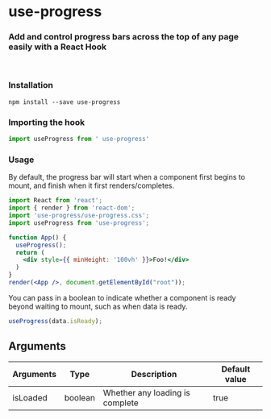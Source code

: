 # use-progress

### Add and control progress bars across the top of any page easily with a React Hook
<br/>

### Installation

```
npm install --save use-progress
```

### Importing the hook

```javascript
import useProgress from ' use-progress'  
```

### Usage

By default, the progress bar will start when a component first begins to mount, and finish when it first renders/completes.

```jsx
import React from 'react';
import { render } from 'react-dom';
import 'use-progress/use-progress.css';
import useProgress from 'use-progress';

function App() {
  useProgress();
  return (
    <div style={{ minHeight: '100vh' }}>Foo!</div>
  )
}
render(<App />, document.getElementById("root"));
```
You can pass in a boolean to indicate whether a component is ready beyond waiting to mount, such as when data is ready.

```jsx
useProgress(data.isReady);
```
## Arguments

| Arguments      | Type     | Description                                     | Default value |
| -------------- | -------- | ----------------------------------------------- | ------------- |
| isLoaded       | boolean  | Whether any loading is complete                 | true         |